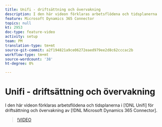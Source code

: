 ```yaml
---
title: Unifi - driftsättning och övervakning
description: I den här videon förklaras arbetsflödena och tidsplanerna i Unifi för driftsättning och övervakning av Microsoft Dynamics 365 Connector.
feature: Microsoft Dynamics 365 Connector
topics: null
kt: 2953
doc-type: feature-video
activity: setup
team: PM
translation-type: tm+mt
source-git-commit: a2f194821a9ce06272eaed979ee2d8c62cccac2b
workflow-type: tm+mt
source-wordcount: '38'
ht-degree: 0%

---
```



# Unifi - driftsättning och övervakning

I den här videon förklaras arbetsflödena och tidsplanerna i [!DNL Unifi] för driftsättning och övervakning av [!DNL Microsoft Dynamics 365 Connector].

>[!VIDEO](https://video.tv.adobe.com/v/27391?quality=12)
